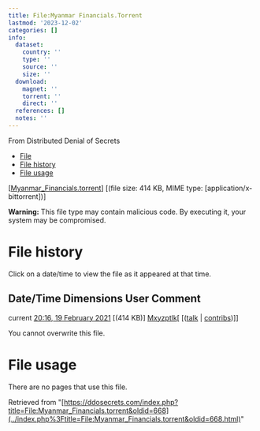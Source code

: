 ```yaml
---
title: File:Myanmar Financials.Torrent
lastmod: '2023-12-02'
categories: []
info:
  dataset:
    country: ''
    type: ''
    source: ''
    size: ''
  download:
    magnet: ''
    torrent: ''
    direct: ''
  references: []
  notes: ''
---
```




From Distributed Denial of Secrets

- [File](./File:Myanmar_Financials.torrent.html#file)
- [File history](./File:Myanmar_Financials.torrent.html#filehistory)
- [File usage](./File:Myanmar_Financials.torrent.html#filelinks)

[[Myanmar_Financials.torrent](../images/c/c7/Myanmar_Financials.torrent "Myanmar Financials.torrent")]
‎[(file size: 414 KB, MIME type:
[application/x-bittorrent])]

**Warning:** This file type may contain malicious code. By executing it,
your system may be compromised.

# File history

Click on a date/time to view the file as it appeared at that time.

Date/Time Dimensions User Comment
---
current [20:16, 19 February 2021](../images/c/c7/Myanmar_Financials.torrent) [(414 KB)] [Mxyzptlk](../index.php%3Ftitle=User:Mxyzptlk&action=edit&redlink=1.html "User:Mxyzptlk (page does not exist)")[ [([talk](../index.php%3Ftitle=User_talk:Mxyzptlk&action=edit&redlink=1.html "User talk:Mxyzptlk (page does not exist)") | [contribs](./Special:Contributions/Mxyzptlk.html "Special:Contributions/Mxyzptlk"))]]

You cannot overwrite this file.

# File usage

There are no pages that use this file.

Retrieved from
"[https://ddosecrets.com/index.php?title=File:Myanmar_Financials.torrent&oldid=668](../index.php%3Ftitle=File:Myanmar_Financials.torrent&oldid=668.html)"

